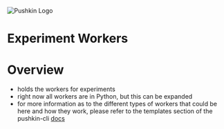 ![Pushkin Logo](http://i.imgur.com/ncRJMJ5.png)

# Experiment Workers

# Overview
* holds the workers for experiments
* right now all workers are in Python, but this can be expanded 
* for more information as to the different types of workers that could be here and how they work, please refer to the templates section of the pushkin-cli [docs](http://github.com/pushkin-npm/pushkin-cli)
